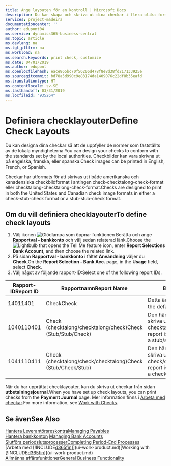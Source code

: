 ```yaml
---
title: Ange layouten för en kontroll | Microsoft Docs
description: Du kan skapa och skriva ut dina checkar i flera olika format i överensstämmelse med standarder.
services: project-madeira
documentationcenter: ''
author: edupont04
ms.service: dynamics365-business-central
ms.topic: article
ms.devlang: na
ms.tgt_pltfrm: na
ms.workload: na
ms.search.keywords: print check, customize
ms.date: 04/01/2019
ms.author: edupont
ms.openlocfilehash: eace865bc70f56206d478f8e8d38fd217133925e
ms.sourcegitcommit: bd78a5d990c9e83174da1409076c22df8b35eafd
ms.translationtype: HT
ms.contentlocale: sv-SE
ms.lasthandoff: 03/31/2019
ms.locfileid: "935264"
---
```

# <a name="define-check-layouts"></a><span data-ttu-id="2f6f7-103">Definiera checklayouter</span><span class="sxs-lookup"><span data-stu-id="2f6f7-103">Define Check Layouts</span></span>
<span data-ttu-id="2f6f7-104">Du kan designa dina checkar så att de uppfyller de normer som fastställts av de lokala myndigheterna.</span><span class="sxs-lookup"><span data-stu-id="2f6f7-104">You can design your checks to conform with the standards set by the local authorities.</span></span> <span data-ttu-id="2f6f7-105">Checkbilder kan vara skrivna ut på engelska, franska, eller spanska.</span><span class="sxs-lookup"><span data-stu-id="2f6f7-105">Check images can be printed in English, French, or Spanish.</span></span>

<span data-ttu-id="2f6f7-106">Checkar har utformats för att skrivas ut i både amerikanska och kanadensiska checkbildformat i antingen check-checktalong-check-format eller checktalong-checktalong-check-format.</span><span class="sxs-lookup"><span data-stu-id="2f6f7-106">Checks are designed to print in both the United States and Canadian check image formats in either a check-stub-check format or a stub-stub-check format.</span></span>

## <a name="to-define-check-layouts"></a><span data-ttu-id="2f6f7-107">Om du vill definiera checklayouter</span><span class="sxs-lookup"><span data-stu-id="2f6f7-107">To define check layouts</span></span>
1. <span data-ttu-id="2f6f7-108">Välj ikonen ![Glödlampa som öppnar funktionen Berätta](media/ui-search/search_small.png "Berätta vad du vill göra") och ange **Rapportval - bankkonto** och välj sedan relaterad länk.</span><span class="sxs-lookup"><span data-stu-id="2f6f7-108">Choose the ![Lightbulb that opens the Tell Me feature](media/ui-search/search_small.png "Tell me what you want to do") icon, enter **Report Selections Bank Account**, and then choose the related link.</span></span>
2. <span data-ttu-id="2f6f7-109">På sidan **Rapportval - bankkonto** i fältet **Användning** väljer du **Check**.</span><span class="sxs-lookup"><span data-stu-id="2f6f7-109">On the **Report Selection - Bank Acc.** page, in the **Usage** field, select **Check**.</span></span>
3. <span data-ttu-id="2f6f7-110">Välj något av följande rapport-ID:</span><span class="sxs-lookup"><span data-stu-id="2f6f7-110">Select one of the following report IDs.</span></span>

| <span data-ttu-id="2f6f7-111">Rapport-ID</span><span class="sxs-lookup"><span data-stu-id="2f6f7-111">Report ID</span></span> | <span data-ttu-id="2f6f7-112">Rapportnamn</span><span class="sxs-lookup"><span data-stu-id="2f6f7-112">Report Name</span></span> | <span data-ttu-id="2f6f7-113">Beskrivning</span><span class="sxs-lookup"><span data-stu-id="2f6f7-113">Description</span></span> |
| --- | --- | --- |
| <span data-ttu-id="2f6f7-114">1401</span><span class="sxs-lookup"><span data-stu-id="2f6f7-114">1401</span></span> |<span data-ttu-id="2f6f7-115">Check</span><span class="sxs-lookup"><span data-stu-id="2f6f7-115">Check</span></span> |<span data-ttu-id="2f6f7-116">Detta är standardrapporten.</span><span class="sxs-lookup"><span data-stu-id="2f6f7-116">This is the default report.</span></span> |
| <span data-ttu-id="2f6f7-117">10401</span><span class="sxs-lookup"><span data-stu-id="2f6f7-117">10401</span></span> |<span data-ttu-id="2f6f7-118">Check (checktalong/checktalong/check)</span><span class="sxs-lookup"><span data-stu-id="2f6f7-118">Check (Stub/Stub/Check)</span></span> |<span data-ttu-id="2f6f7-119">Den här rapporten är utformad för att skriva ut checkar i formatet checktalong/checktalong/check.</span><span class="sxs-lookup"><span data-stu-id="2f6f7-119">This report is designed to print checks in a stub/stub/check format.</span></span> |
| <span data-ttu-id="2f6f7-120">10411</span><span class="sxs-lookup"><span data-stu-id="2f6f7-120">10411</span></span> |<span data-ttu-id="2f6f7-121">Check (checktalong/check/checktalong)</span><span class="sxs-lookup"><span data-stu-id="2f6f7-121">Check (Stub/Check/Stub)</span></span> |<span data-ttu-id="2f6f7-122">Den här rapporten är utformad för att skriva ut checkar i formatet check/checktalong/check.</span><span class="sxs-lookup"><span data-stu-id="2f6f7-122">This report is designed to print checks in a check/stub/check format.</span></span> |

<span data-ttu-id="2f6f7-123">När du har upprättat checklayouter, kan du skriva ut checkar från sidan **utbetalningsjournal**.</span><span class="sxs-lookup"><span data-stu-id="2f6f7-123">When you have set up check layouts, you can print checks from the **Payment Journal** page.</span></span> <span data-ttu-id="2f6f7-124">Mer information finns i [Arbeta med checkar](payables-how-work-checks.md).</span><span class="sxs-lookup"><span data-stu-id="2f6f7-124">For more information, see [Work with Checks](payables-how-work-checks.md).</span></span>

## <a name="see-also"></a><span data-ttu-id="2f6f7-125">Se även</span><span class="sxs-lookup"><span data-stu-id="2f6f7-125">See Also</span></span>
[<span data-ttu-id="2f6f7-126">Hantera Leverantörsreskontra</span><span class="sxs-lookup"><span data-stu-id="2f6f7-126">Managing Payables</span></span>](payables-manage-payables.md)  
<span data-ttu-id="2f6f7-127">[Hantera bankkonton](bank-manage-bank-accounts.md) </span><span class="sxs-lookup"><span data-stu-id="2f6f7-127">[Managing Bank Accounts](bank-manage-bank-accounts.md) </span></span>  
[<span data-ttu-id="2f6f7-128">Slutföra periodslutsprocesser</span><span class="sxs-lookup"><span data-stu-id="2f6f7-128">Completing Period-End Processes</span></span>](year-how-complete-period-end-processes.md)  
<span data-ttu-id="2f6f7-129">[Arbeta med [!INCLUDE[d365fin](includes/d365fin_md.md)]](ui-work-product.md)</span><span class="sxs-lookup"><span data-stu-id="2f6f7-129">[Working with [!INCLUDE[d365fin](includes/d365fin_md.md)]](ui-work-product.md)</span></span>  
[<span data-ttu-id="2f6f7-130">Allmänna affärsfunktioner</span><span class="sxs-lookup"><span data-stu-id="2f6f7-130">General Business Functionality</span></span>](ui-across-business-areas.md)
